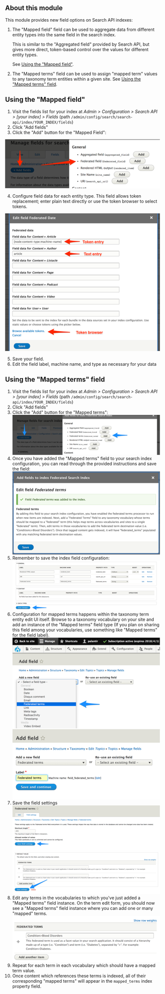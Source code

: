 ## About this module

This module provides new field options on Search API indexes:

1. The "Mapped field" field can be used to aggregate data from different entity types into the same field in the search index.

    This is similar to the "Aggregated field" provided by Search API, but gives more direct, token-based control over the values for different entity types.
    
    See [Using the "Mapped field"](#using-the-mapped-field).
1. The "Mapped terms" field can be used to assign "mapped term" values to any taxonomy term entities within a given site.  See [Using the "Mapped terms" field](#using-the-mapped-terms-field).

## Using the "Mapped field"

1. Visit the fields list for your index at _Admin > Configuration > Search API > [your index] > Fields_ (path `/admin/config/search/search-api/index/YOUR_INDEX/fields`)
2. Click "Add fields"
3. Click the "Add" button for the "Mapped Field":

  <img src="images/add_mapped_field.png" />
  
4. Configure field data for each entity type. This field allows token replacement; enter plain text directly or use the token browser to select tokens.

  <img src="images/edit_mapped_field.png" />
  
5. Save your field.
6. Edit the field label, machine name, and type as necessary for your data

## Using the "Mapped terms" field

1. Visit the fields list for your index at _Admin > Configuration > Search API > [your index] > Fields_ (path `/admin/config/search/search-api/index/YOUR_INDEX/fields`)
1. Click "Add fields"
1. Click the "Add" button for the "Mapped terms":
    <img src="images/add_mapped_terms.png" /> 
1. Once you have added the "Mapped terms" field to your search index configuration, you can read through the provided instructions and save the field:
    <img src="images/confirmation_added_mapped_terms.png" />
1. Remember to save the index field configuration:
    <img src="images/save_index_field_config.png" /> 
1. Configuration for mapped terms happens within the taxonomy term entity edit UI itself.  Browse to a taxonomy vocabulary on your site and add an instance of the "Mapped terms" field type (If you plan on sharing this field among your vocabularies, use something like "Mapped terms" for the field label).
    <img src="images/add_mapped_terms_to_vocabulary.png" />
    <img src="images/add_mapped_term_field_label.png" />
1. Save the field settings
    <img src="images/add_mapped_field_settings_save.png" />
    <img src="images/add_mapped_field_save_settings_2.png" />
1. Edit any terms in the vocabularies to which you've just added a "Mapped terms" field instance.  On the term edit form, you should now see a "Mapped terms" field instance where you can add one or many "mapped" terms.
    <img src="images/add_mapped_term_to_term.png" />
1. Repeat for each term in each vocabulary which should have a mapped term value.
1. Once content which references these terms is indexed, all of their corresponding "mapped terms" will appear in the `mapped_terms` index property field.